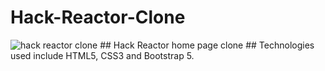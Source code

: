 # Hack-Reactor-Clone
<img src="" alt ="hack reactor clone">
## Hack Reactor home page clone
## Technologies used include HTML5, CSS3 and Bootstrap 5.
